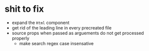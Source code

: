 # shit to fix

- expand the `Html` component
- get rid of the leading line in every precreated file
- source props when passed as arguements do not get processed properly
  - make search regex case insensative